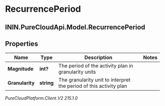 # RecurrencePeriod

## ININ.PureCloudApi.Model.RecurrencePeriod

## Properties

|Name | Type | Description | Notes|
|------------ | ------------- | ------------- | -------------|
| **Magnitude** | **int?** | The period of the activity plan in granularity units | |
| **Granularity** | **string** | The granularity unit to interpret the period of this activity plan | |



_PureCloudPlatform.Client.V2 215.1.0_
